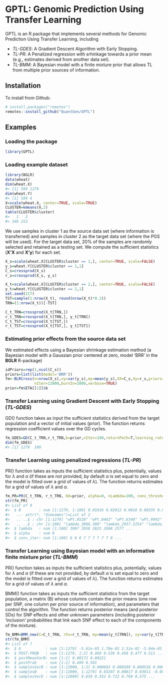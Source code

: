 GPTL: Genomic Prediction Using Transfer Learning
================================================

GPTL is an R package that implements several methods for Genomic Prediction Using Transfer Learning, including
 -  *TL-GDES*: A Gradient Descent Algorithm with Early Stopping.
 -  *TL-PR*: A Penalized regression with srhinkage towards a prior mean (e.g., estimates derived from another data set).
 -  *TL-BMM*: A Bayesian model with a finite mixture prior that allows TL from multiple prior sources of information.

Installation
------------

To install from Github:

```R
# install.packages("remotes")
remotes::install_github("QuantGen/GPTL")
```

Examples
--------

### Loading the package

```R
library(GPTL)
```

### Loading example dataset

```R
library(BGLR)
data(wheat)
dim(wheat.X)
#> [1] 599 1279
dim(wheat.Y)
#> [1] 599 4
X=scale(wheat.X, center=TRUE, scale=TRUE)
CLUSTER=kmeans(X,2)
table(CLUSTER$cluster)
#>   1   2 
#> 346 253 
```

We use samples in cluster 1 as the source data set (where information is transferred) and samples in cluster 2 as the target data set (where the PGS will be used).  For the target data set, 20% of the samples are randomly selected and retained as a testing set. We compute the sufficient statistics (**X'X** and **X'y**) for each set.

```R
X_s=scale(wheat.X[CLUSTER$cluster == 1,], center=TRUE, scale=FALSE)
y_s=wheat.Y[CLUSTER$cluster == 1,1]
C_s=crossprod(X_s)
r_s=crossprod(X_s, y_s)

X_t=scale(wheat.X[CLUSTER$cluster == 2,], center=TRUE, scale=FALSE)
y_t=wheat.Y[CLUSTER$cluster == 2,1]
set.seed(217)
TST=sample(1:nrow(X_t), round(nrow(X_t)*0.2))
TRN=(1:nrow(X_t))[-TST]

C_t_TRN=crossprod(X_t[TRN,])
r_t_TRN=crossprod(X_t[TRN,], y_t[TRN])
C_t_TST=crossprod(X_t[TST,])
r_t_TST=crossprod(X_t[TST,], y_t[TST])
```

### Estimating prior effects from the source data set

We estimated effects using a Bayesian shrinkage estimation method (a Bayesian model with a Gaussian prior centered at zero, model ‘BRR’ in the **BGLR** R-package)

```R
idPriors=rep(1,ncol(C_s))
priors=list(list(model='BRR'))
fm<-BLRCross(n=nrow(X_s),vy=var(y_s),my=mean(y_s),XX=C_s,Xy=r_s,priors=priors,idPriors=idPriors,
             nIter=12000,burnIn=2000,verbose=TRUE)
prior=fm$ETA[[1]]$b
```

### Transfer Learning using Gradient Descent with Early Stopping (*TL-GDES*)

GD() function takes as input the sufficient statistics derived from the target population and a vector of initial values (prior). The function returns regression coefficient values over the GD cycles.

```R
fm_GDES=GD(C_t_TRN,r_t_TRN,b=prior,nIter=100,returnPath=T,learning_rate=1/50)
dim(fm_GDES)
#> [1] 1279  100
```

### Transfer Learning using penalized regressions (*TL-PR*)

PR() function takes as inputs the sufficient statistics plus, potentially, values for $\lambda$ and $\alpha$ (if these are not provided, by default $\alpha$ is set equal to zero and the model is fitted over a grid of values of $\lambda$). The function returns estimates for a grid of values of $\lambda$ and $\alpha$.

```R
fm_PR=PR(C_t_TRN, r_t_TRN, b0=prior, alpha=0, nLambda=100, conv_threshold=1e-4, maxIter=1000, returnPath=FALSE)
str(fm_PR)
#> List of 4
#>  $ B        : num [1:1279, 1:100] 0.01016 0.02012 0.0016 0.00335 0.00539 ...
#>   ..- attr(*, "dimnames")=List of 2
#>   .. ..$ : chr [1:1279] "wPt.0538" "wPt.8463" "wPt.6348" "wPt.9992" ...
#>   .. ..$ : chr [1:100] "lambda_3096.509" "lambda_2957.5254" "lambda_2824.7175" "lambda_2697.811" ...
#>  $ lambda   : num [1:100] 3097 2958 2825 2698 2577 ...
#>  $ alpha    : num 0
#>  $ conv_iter: num [1:100] 6 6 6 7 7 7 7 7 7 8 ...
```

### Transfer Learning using Bayesian model with an informative finite mixture prior (*TL-BMM*)

PR() function takes as inputs the sufficient statistics plus, potentially, values for $\lambda$ and $\alpha$ (if these are not provided, by default $\alpha$ is set equal to zero and the model is fitted over a grid of values of $\lambda$). The function returns estimates for a grid of values of $\lambda$ and $\alpha$.

BMM() function takes as inputs the sufficient statistics from the target population, a matrix (B) whose columns contain the prior means (one row per SNP, one column per prior source of information), and parameters that control the algorithm. The function returns posterior means (and posterior SDs) for SNP effects and other unknown parameters (including posterior ‘inclusion’ probabilities that link each SNP effect to each of the components of the mixture).

```R
fm_BMM=BMM_new(C=C_t_TRN, rhs=r_t_TRN, my=mean(y_t[TRN]), vy=var(y_t[TRN]), nIter=12000, burnIn=2000, thin=5, verbose=FALSE, B0=cbind(prior,0), n=nrow(X_t[TRN,]))
str(fm_BMM)
#> List of 7
#>  $ b           : num [1:1279] -5.61e-03 1.70e-02 2.51e-02 -5.04e-05 3.41e-03 ...
#>  $ POST.PROB   : num [1:1279, 1:2] 0.469 0.536 0.458 0.477 0.511 ...
#>  $ postMeanVarB: num [1:2] 0.00172 0.00221
#>  $ postProb    : num [1:2] 0.499 0.501
#>  $ samplesVarB : num [1:12000, 1:2] 0.000603 0.000589 0.000536 0.000591 0.000619 ...
#>  $ samplesB    : num [1:12000, 1:1279] 0.03207 0.00817 0.03011 -0.00755 -0.01431 ...
#>  $ samplesVarE : num [1:12000] 0.639 0.552 0.722 0.769 0.575 ...
```
